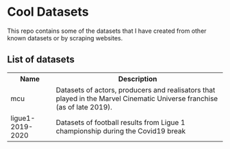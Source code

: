 <h1>Cool Datasets</h1>

<p>This repo contains some of the datasets that I have created from other known datasets or by scraping websites.</p>

<h2>List of datasets</h2>
<table>
<tr>
<th>Name</th>
<th>Description</th>
</tr>
<tr>
<td>mcu
</td>
<td>Datasets of actors, producers and realisators that played in the Marvel Cinematic Universe franchise (as of late 2019).
</td>
</tr>
<tr>
<td>ligue1-2019-2020
</td>
<td>Datasets of football results from Ligue 1 championship during the Covid19 break
</td>
</tr>
</table>